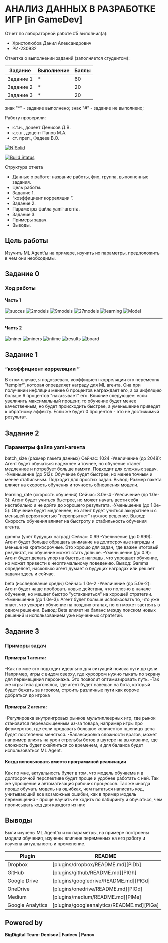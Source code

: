 # АНАЛИЗ ДАННЫХ В РАЗРАБОТКЕ ИГР [in GameDev]
Отчет по лабораторной работе #5 выполнил(а):
- Христолюбов Данил Александрович
- РИ-230932

Отметка о выполнении заданий (заполняется студентом):

| Задание | Выполнение | Баллы |
| ------ | ------ | ------ |
| Задание 1 | * | 60 |
| Задание 2 | * | 20 |
| Задание 3 | * | 20 |

знак "*" - задание выполнено; знак "#" - задание не выполнено;

Работу проверили:
- к.т.н., доцент Денисов Д.В.
- к.э.н., доцент Панов М.А.
- ст. преп., Фадеев В.О.

[![N|Solid](https://cldup.com/dTxpPi9lDf.thumb.png)](https://nodesource.com/products/nsolid)

[![Build Status](https://travis-ci.org/joemccann/dillinger.svg?branch=master)](https://travis-ci.org/joemccann/dillinger)

Структура отчета

- Данные о работе: название работы, фио, группа, выполненные задания.
- Цель работы.
- Задание 1.
- “коэффициент корреляции ”.
- Задание 2.
- Параметры файла yaml-агента.
- Задание 3.
- Примеры задач.
- Выводы.

## Цель работы
Изучить ML Agent'ы  на примере, изучить их параметры, предположить в чем
они необходимы.


## Задание 0
### Ход работы

#### Часть 1
![succes](https://github.com/splitxd/bigDigital/blob/main/HW5/succes.png)
![2models](https://github.com/splitxd/bigDigital/blob/main/HW5/2models.png)
![9models](https://github.com/splitxd/bigDigital/blob/main/HW5/9models.png)
![27models](https://github.com/splitxd/bigDigital/blob/main/HW5/27models.png)
![learning](https://github.com/splitxd/bigDigital/blob/main/HW5/Learning.png)
![Model](https://github.com/splitxd/bigDigital/blob/main/HW5/Model.png)
_____________________________________________________________________________________________

#### Часть 2
![miner](https://github.com/splitxd/bigDigital/blob/main/HW5/1miner.png)
![miners](https://github.com/splitxd/bigDigital/blob/main/HW5/moreminers.png)
![intime](https://github.com/splitxd/bigDigital/blob/main/HW5/intime.png)
![results](https://github.com/splitxd/bigDigital/blob/main/HW5/results.png)
![board](https://github.com/splitxd/bigDigital/blob/main/HW5/board.png)

## Задание 1
### “коэффициент корреляции ”

В этом случае, я подозреваю, коэффициент корреляции это перемення "tempInf", которая определяет 
награду для ML агента. Она при получении инфляции менее 6 процентов награждает его, а за
инфляцию больше 6 процентов "наказывает" его. Влияние следующее: если увеличить максимальный процент,
то обучение будет менее качественным, но будет происходить быстрее, а уменьшение приведет к
обратному эффекту. Если же будет 0 процентов - это не достижимый результат.

## Задание 2
###  Параметры файла yaml-агента

batch_size (размер пакета данных)
Сейчас: 1024
-Увеличение (до 2048):
Агент будет обучаться надежнее и точнее, но обучение станет медленнее и потребует больше памяти.
Подходит для сложных задач.
-Уменьшение (до 512):
Обучение будет быстрее, но менее точным и менее стабильным. Подходит для простых задач.
Вывод: Размер пакета влияет на скорость обучения и точность обновления модели.

learning_rate (скорость обучения)
Сейчас: 3.0e-4
-Увеличение (до 1.0e-3):
Агент будет учиться быстрее, но может начать вести себя нестабильно и не дойти до хорошего результата.
-Уменьшение (до 1.0e-5):
Обучение будет медленнее, но агент будет учиться аккуратнее и с меньшей вероятностью "перепрыгнет" нужное решение.
Вывод: Скорость обучения влияет на быстроту и стабильность обучения агента.

gamma (учёт будущих наград)
Сейчас: 0.99
-Увеличение (до 0.999):
Агент будет больше обращать внимание на долгосрочные награды и меньше на краткосрочные. Это хорошо для задач,
 где важен итоговый результат, но обучение может стать дольше.
-Уменьшение (до 0.9):
Агент будет делать упор на быстрые награды, что упрощает обучение, но может привести к неоптимальному поведению.
Вывод: Gamma определяет, насколько агент думает о будущих наградах или решает задачи здесь и сейчас.

beta (исследование среды)
Сейчас: 1.0e-2
-Увеличение (до 5.0e-2):
Агент будет чаще пробовать новые действия, что полезно в начале обучения, но мешает быстро "устаканиться" на хорошей стратегии.
-Уменьшение (до 1.0e-3):
Агент будет больше использовать то, что уже знает, что ускорит обучение на поздних этапах, но он может застрять в одном решении.
Вывод: Beta влияет на баланс между поиском новых решений и использованием уже изученных стратегий.

## Задание 3
### Примеры задач
#### Примеры 1 агента:
-Как по мне это подходит идеально для ситуаций поиска пути до цели. Например, игры с видом сверху, 
где курсором нужно тыкать по экрану для перемещения персонажа. Это позволит оптимизировать путь.
-Так же игры типа догонялок, где агент будет навешан на бота, который будет бежать за игроком,
строить различные пути как короче добраться до игрока

#### Примеры 2 агента:
-Регулировка внутриигровых рынков мультиплеерных игр, где рынок становится перенасыщенным 
из-за товара, например игры про фермерство, где если продавать большое количество пшеницы
цена будет постепенно меняться. 
-Балансировка сложности врагов, может например влиять на урон стрельбы ботов в шутере 
на выживание, где сложность будет скейлиться со временем, и для баланса будет использоваться 
ML Agent.

#### Когда использовать вместо программной реализации
Как по мне, актуальность булет в том, что модель обучаема и в долгосрочной перспективе 
будет проще и удобнее работать с ней. Так же упрощение и автоматизация рабочих процессов.
Так же иногда проще обучать модель на ошибках, чем пытаться написать код, учитывающий все 
возможные ошибки, как в пример модель перемещения - проще научить ее ходить по лабиринту и 
обучаться, чем прописывать код для каждого из них

## Выводы

Были изучены ML Agent'ы и их параметры, на примере построены модели обучения, изучены влияние переменных на
его работу и изучена актуальность и пременение.

| Plugin | README |
| ------ | ------ |
| Dropbox | [plugins/dropbox/README.md][PlDb] |
| GitHub | [plugins/github/README.md][PlGh] |
| Google Drive | [plugins/googledrive/README.md][PlGd] |
| OneDrive | [plugins/onedrive/README.md][PlOd] |
| Medium | [plugins/medium/README.md][PlMe] |
| Google Analytics | [plugins/googleanalytics/README.md][PlGa] |

## Powered by

**BigDigital Team: Denisov | Fadeev | Panov**

